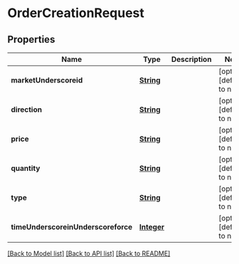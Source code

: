 # OrderCreationRequest
## Properties

Name | Type | Description | Notes
------------ | ------------- | ------------- | -------------
**marketUnderscoreid** | [**String**](string.md) |  | [optional] [default to null]
**direction** | [**String**](string.md) |  | [optional] [default to null]
**price** | [**String**](string.md) |  | [optional] [default to null]
**quantity** | [**String**](string.md) |  | [optional] [default to null]
**type** | [**String**](string.md) |  | [optional] [default to null]
**timeUnderscoreinUnderscoreforce** | [**Integer**](integer.md) |  | [optional] [default to null]

[[Back to Model list]](../README.md#documentation-for-models) [[Back to API list]](../README.md#documentation-for-api-endpoints) [[Back to README]](../README.md)

